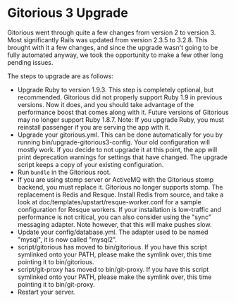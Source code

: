 # Gitorious 3 Upgrade

Gitorious went through quite a few changes from version 2 to version
3. Most significantly Rails was updated from version 2.3.5 to 3.2.8.
This brought with it a few changes, and since the upgrade wasn't going
to be fully automated anyway, we took the opportunity to make a few
other long pending issues.

The steps to upgrade are as follows:

* Upgrade Ruby to version 1.9.3. This step is completely optional, but
  recommended. Gitorious did not properly support Ruby 1.9 in previous
  versions. Now it does, and you should take advantage of the
  performance boost that comes along with it. Future versions of
  Gitorious may no longer support Ruby 1.8.7. Note: If you upgrade
  Ruby, you must reinstall passenger if you are serving the app with
  it.
* Upgrade your gitorious.yml. This can be done automatically for you
  by running bin/upgrade-gitorious3-config. Your old configuration
  will mostly work. If you decide to not upgrade it at this point, the
  app will print deprecation warnings for settings that have changed.
  The upgrade script keeps a copy of your existing configuration.
* Run `bundle` in the Gitorious root.
* If you are using stomp server or ActiveMQ with the Gitorious stomp
  backend, you must replace it. Gitorious no longer supports stomp.
  The replacement is Redis and Resque. Install Redis from source, and
  take a look at doc/templates/upstart/resque-worker.conf for a sample
  configuration for Resque workers. If your installation is
  low-traffic and performance is not critical, you can also consider
  using the "sync" messaging adapter. Note however, that this will
  make pushes slow.
* Update your config/database.yml. The adapter used to be named
  "mysql", it is now called "mysql2".
* script/gitorious has moved to bin/gitorious. If you have this script
  symlinked onto your PATH, please make the symlink over, this time
  pointing it to bin/gitorious.
* script/git-proxy has moved to bin/git-proxy. If you have this script
  symlinked onto your PATH, please make the symlink over, this time
  pointing it to bin/git-proxy.
* Restart your server.
